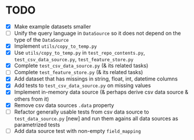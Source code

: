 # TODO

- [x] Make example datasets smaller
- [ ] Unify the query language in `DataSource` so it does not depend on the type of the `DataSource`
- [x] Implement `utils/copy_to_temp.py`
- [x] Use `utils/copy_to_temp.py` in `test_repo_contents.py`, `test_csv_data_source.py`, `test_feature_store.py`
- [x] Complete `test_csv_data_source.py` (& its related tasks)
- [ ] Complete `test_feature_store.py` (& its related tasks)
- [x] Add dataset that has missings in string, float, int, datetime columns
- [x] Add tests to `test_csv_data_source.py` on missing values
- [x] Implement in-memory data source (& perhaps derive csv data source & others from it)
- [x] Remove csv data sources `.data` property
- [ ] Refactor generally usable tests from csv data source to `test_data_source.py` [new] and run them agains all
  data sources as parametrized tests
- [ ] Add data source test with non-empty `field_mapping`
